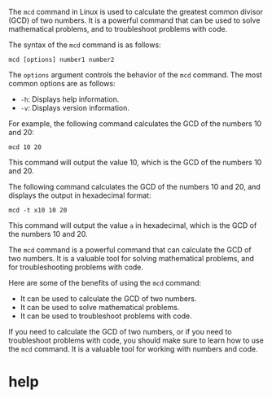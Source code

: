 The `mcd` command in Linux is used to calculate the greatest common divisor (GCD) of two numbers. It is a powerful command that can be used to solve mathematical problems, and to troubleshoot problems with code.

The syntax of the `mcd` command is as follows:

```
mcd [options] number1 number2
```

The `options` argument controls the behavior of the `mcd` command. The most common options are as follows:

* `-h`: Displays help information.
* `-v`: Displays version information.

For example, the following command calculates the GCD of the numbers 10 and 20:

```
mcd 10 20
```

This command will output the value 10, which is the GCD of the numbers 10 and 20.

The following command calculates the GCD of the numbers 10 and 20, and displays the output in hexadecimal format:

```
mcd -t x10 10 20
```

This command will output the value `a` in hexadecimal, which is the GCD of the numbers 10 and 20.

The `mcd` command is a powerful command that can calculate the GCD of two numbers. It is a valuable tool for solving mathematical problems, and for troubleshooting problems with code.

Here are some of the benefits of using the `mcd` command:

* It can be used to calculate the GCD of two numbers.
* It can be used to solve mathematical problems.
* It can be used to troubleshoot problems with code.

If you need to calculate the GCD of two numbers, or if you need to troubleshoot problems with code, you should make sure to learn how to use the `mcd` command. It is a valuable tool for working with numbers and code.




# help 

```

```
